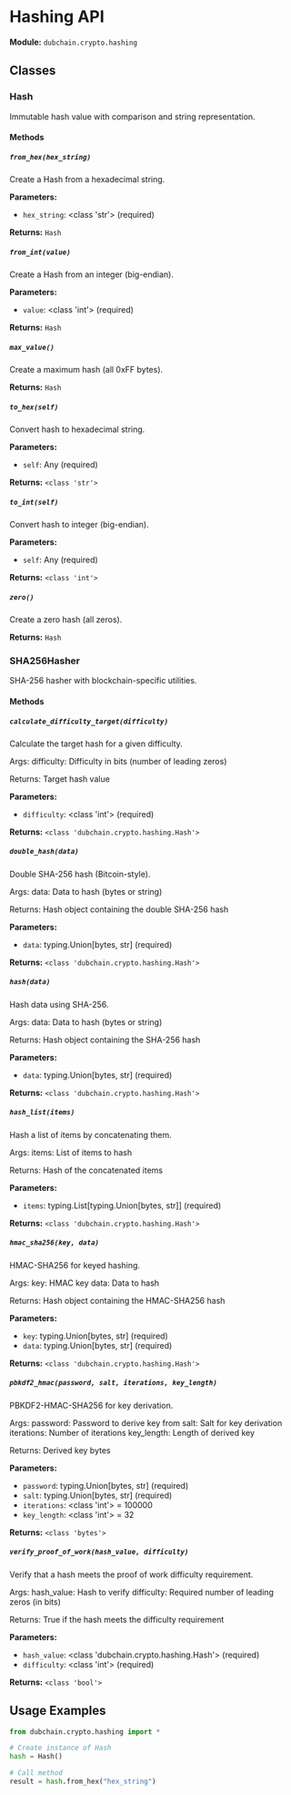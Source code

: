 # Hashing API

**Module:** `dubchain.crypto.hashing`

## Classes

### Hash

Immutable hash value with comparison and string representation.

#### Methods

##### `from_hex(hex_string)`

Create a Hash from a hexadecimal string.

**Parameters:**

- `hex_string`: <class 'str'> (required)

**Returns:** `Hash`

##### `from_int(value)`

Create a Hash from an integer (big-endian).

**Parameters:**

- `value`: <class 'int'> (required)

**Returns:** `Hash`

##### `max_value()`

Create a maximum hash (all 0xFF bytes).

**Returns:** `Hash`

##### `to_hex(self)`

Convert hash to hexadecimal string.

**Parameters:**

- `self`: Any (required)

**Returns:** `<class 'str'>`

##### `to_int(self)`

Convert hash to integer (big-endian).

**Parameters:**

- `self`: Any (required)

**Returns:** `<class 'int'>`

##### `zero()`

Create a zero hash (all zeros).

**Returns:** `Hash`

### SHA256Hasher

SHA-256 hasher with blockchain-specific utilities.

#### Methods

##### `calculate_difficulty_target(difficulty)`

Calculate the target hash for a given difficulty.

Args:
    difficulty: Difficulty in bits (number of leading zeros)

Returns:
    Target hash value

**Parameters:**

- `difficulty`: <class 'int'> (required)

**Returns:** `<class 'dubchain.crypto.hashing.Hash'>`

##### `double_hash(data)`

Double SHA-256 hash (Bitcoin-style).

Args:
    data: Data to hash (bytes or string)

Returns:
    Hash object containing the double SHA-256 hash

**Parameters:**

- `data`: typing.Union[bytes, str] (required)

**Returns:** `<class 'dubchain.crypto.hashing.Hash'>`

##### `hash(data)`

Hash data using SHA-256.

Args:
    data: Data to hash (bytes or string)

Returns:
    Hash object containing the SHA-256 hash

**Parameters:**

- `data`: typing.Union[bytes, str] (required)

**Returns:** `<class 'dubchain.crypto.hashing.Hash'>`

##### `hash_list(items)`

Hash a list of items by concatenating them.

Args:
    items: List of items to hash

Returns:
    Hash of the concatenated items

**Parameters:**

- `items`: typing.List[typing.Union[bytes, str]] (required)

**Returns:** `<class 'dubchain.crypto.hashing.Hash'>`

##### `hmac_sha256(key, data)`

HMAC-SHA256 for keyed hashing.

Args:
    key: HMAC key
    data: Data to hash

Returns:
    Hash object containing the HMAC-SHA256 hash

**Parameters:**

- `key`: typing.Union[bytes, str] (required)
- `data`: typing.Union[bytes, str] (required)

**Returns:** `<class 'dubchain.crypto.hashing.Hash'>`

##### `pbkdf2_hmac(password, salt, iterations, key_length)`

PBKDF2-HMAC-SHA256 for key derivation.

Args:
    password: Password to derive key from
    salt: Salt for key derivation
    iterations: Number of iterations
    key_length: Length of derived key

Returns:
    Derived key bytes

**Parameters:**

- `password`: typing.Union[bytes, str] (required)
- `salt`: typing.Union[bytes, str] (required)
- `iterations`: <class 'int'> = 100000
- `key_length`: <class 'int'> = 32

**Returns:** `<class 'bytes'>`

##### `verify_proof_of_work(hash_value, difficulty)`

Verify that a hash meets the proof of work difficulty requirement.

Args:
    hash_value: Hash to verify
    difficulty: Required number of leading zeros (in bits)

Returns:
    True if the hash meets the difficulty requirement

**Parameters:**

- `hash_value`: <class 'dubchain.crypto.hashing.Hash'> (required)
- `difficulty`: <class 'int'> (required)

**Returns:** `<class 'bool'>`

## Usage Examples

```python
from dubchain.crypto.hashing import *

# Create instance of Hash
hash = Hash()

# Call method
result = hash.from_hex("hex_string")
```
